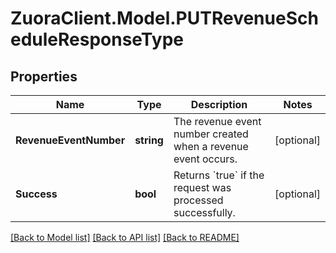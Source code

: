 # ZuoraClient.Model.PUTRevenueScheduleResponseType

## Properties

Name | Type | Description | Notes
------------ | ------------- | ------------- | -------------
**RevenueEventNumber** | **string** | The revenue event number created when a revenue event occurs.  | [optional] 
**Success** | **bool** | Returns &#x60;true&#x60; if the request was processed successfully.  | [optional] 

[[Back to Model list]](../README.md#documentation-for-models) [[Back to API list]](../README.md#documentation-for-api-endpoints) [[Back to README]](../README.md)

